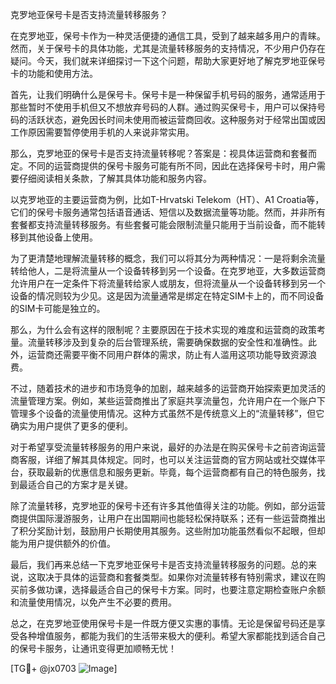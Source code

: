 克罗地亚保号卡是否支持流量转移服务？

在克罗地亚，保号卡作为一种灵活便捷的通信工具，受到了越来越多用户的青睐。然而，关于保号卡的具体功能，尤其是流量转移服务的支持情况，不少用户仍存在疑问。今天，我们就来详细探讨一下这个问题，帮助大家更好地了解克罗地亚保号卡的功能和使用方法。

首先，让我们明确什么是保号卡。保号卡是一种保留手机号码的服务，通常适用于那些暂时不使用手机但又不想放弃号码的人群。通过购买保号卡，用户可以保持号码的活跃状态，避免因长时间未使用而被运营商回收。这种服务对于经常出国或因工作原因需要暂停使用手机的人来说非常实用。

那么，克罗地亚的保号卡是否支持流量转移呢？答案是：视具体运营商和套餐而定。不同的运营商提供的保号卡服务可能有所不同，因此在选择保号卡时，用户需要仔细阅读相关条款，了解其具体功能和服务内容。

以克罗地亚的主要运营商为例，比如T-Hrvatski Telekom（HT）、A1 Croatia等，它们的保号卡服务通常包括语音通话、短信以及数据流量等功能。然而，并非所有套餐都支持流量转移服务。有些套餐可能会限制流量只能用于当前设备，而不能转移到其他设备上使用。

为了更清楚地理解流量转移的概念，我们可以将其分为两种情况：一是将剩余流量转给他人，二是将流量从一个设备转移到另一个设备。在克罗地亚，大多数运营商允许用户在一定条件下将流量转给家人或朋友，但将流量从一个设备转移到另一个设备的情况则较为少见。这是因为流量通常是绑定在特定SIM卡上的，而不同设备的SIM卡可能是独立的。

那么，为什么会有这样的限制呢？主要原因在于技术实现的难度和运营商的政策考量。流量转移涉及到复杂的后台管理系统，需要确保数据的安全性和准确性。此外，运营商还需要平衡不同用户群体的需求，防止有人滥用这项功能导致资源浪费。

不过，随着技术的进步和市场竞争的加剧，越来越多的运营商开始探索更加灵活的流量管理方案。例如，某些运营商推出了家庭共享流量包，允许用户在一个账户下管理多个设备的流量使用情况。这种方式虽然不是传统意义上的“流量转移”，但它确实为用户提供了更多的便利。

对于希望享受流量转移服务的用户来说，最好的办法是在购买保号卡之前咨询运营商客服，详细了解其具体规定。同时，也可以关注运营商的官方网站或社交媒体平台，获取最新的优惠信息和服务更新。毕竟，每个运营商都有自己的特色服务，找到最适合自己的方案才是关键。

除了流量转移，克罗地亚的保号卡还有许多其他值得关注的功能。例如，部分运营商提供国际漫游服务，让用户在出国期间也能轻松保持联系；还有一些运营商推出了积分奖励计划，鼓励用户长期使用其服务。这些附加功能虽然看似不起眼，但却能为用户提供额外的价值。

最后，我们再来总结一下克罗地亚保号卡是否支持流量转移服务的问题。总的来说，这取决于具体的运营商和套餐类型。如果你对流量转移有特别需求，建议在购买前多做功课，选择最适合自己的保号卡方案。同时，也要注意定期检查账户余额和流量使用情况，以免产生不必要的费用。

总之，在克罗地亚使用保号卡是一件既方便又实惠的事情。无论是保留号码还是享受各种增值服务，都能为我们的生活带来极大的便利。希望大家都能找到适合自己的保号卡服务，让通讯变得更加顺畅无忧！

[TG💪+ @jx0703 ![Image](https://github.com/user-attachments/assets/dbca1d08-cadb-493c-b0ec-ad6f7a83f270)]